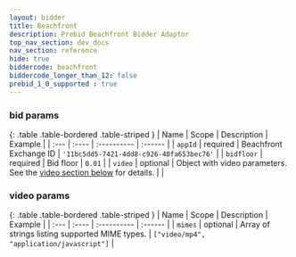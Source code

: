```yaml
---
layout: bidder
title: Beachfront
description: Prebid Beachfront Bidder Adaptor
top_nav_section: dev_docs
nav_section: reference
hide: true
biddercode: beachfront
biddercode_longer_than_12: false
prebid_1_0_supported : true
---
```


### bid params

{: .table .table-bordered .table-striped }
| Name | Scope | Description | Example |
| :--- | :---- | :---------- | :------ |
| `appId` | required | Beachfront Exchange ID | `'11bc5dd5-7421-4dd8-c926-40fa653bec76'` |
| `bidfloor` | required | Bid floor | `0.01` |
| `video` | optional | Object with video parameters. See the [video section below](#beachfront-video) for details. | |

<a name="beachfront-video"></a>

### video params

{: .table .table-bordered .table-striped }
| Name | Scope | Description | Example |
| :--- | :---- | :---------- | :------ |
| `mimes` | optional | Array of strings listing supported MIME types. | `["video/mp4", "application/javascript"]` |
